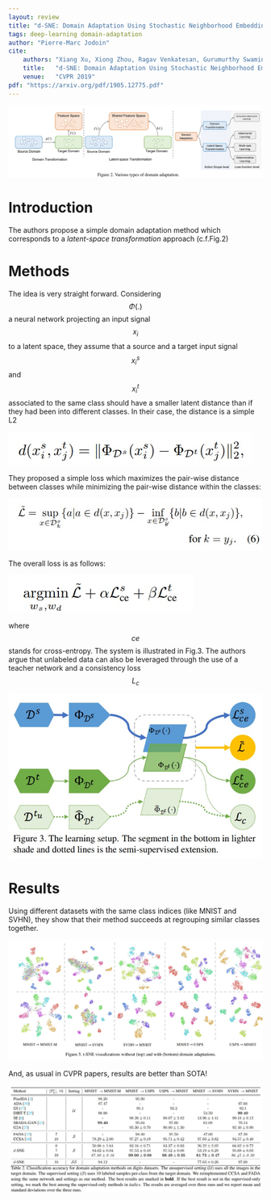 ```yaml
---
layout: review
title: "d-SNE: Domain Adaptation Using Stochastic Neighborhood Embedding"
tags: deep-learning domain-adaptation
author: "Pierre-Marc Jodoin"
cite:
    authors: "Xiang Xu, Xiong Zhou, Ragav Venkatesan, Gurumurthy Swaminathan, Orchid Majumder"
    title:   "d-SNE: Domain Adaptation Using Stochastic Neighborhood Embedding"
    venue:   "CVPR 2019"
pdf: "https://arxiv.org/pdf/1905.12775.pdf"
---
```



![](/article/images/dsne/sc01.jpg)

# Introduction

The authors propose a simple domain adaptation method which corresponds to a *latent-space transformation* approach (c.f.Fig.2)



# Methods

The idea is very straight forward.  Considering $$\Phi(.)$$ a neural network projecting an input signal $$x_i$$ to a latent space, they assume that a source and a target input signal $$x_i^s$$ and $$x_i^t$$ associated to the same class should have a smaller latent distance than if they had been into different classes.  In their case, the distance is a simple L2

![](/article/images/dsne/sc02.jpg)

They proposed a simple loss which maximizes the pair-wise distance between classes while minimizing the pair-wise distance within the classes:

![](/article/images/dsne/sc03.jpg)

The overall loss is as follows: 


![](/article/images/dsne/sc04.jpg)

where $$ce$$ stands for cross-entropy.  The system is illustrated in Fig.3.  The authors argue that unlabeled data can also be leveraged through the use of a teacher network and a consistency loss $$L_c$$


![](/article/images/dsne/sc05.jpg)




# Results

Using different datasets with the same class indices (like MNIST and SVHN), they show that their method succeeds at regrouping similar classes together.

![](/article/images/dsne/sc06.jpg)

And, as usual in CVPR papers, results are better than SOTA!

![](/article/images/dsne/sc07.jpg)





